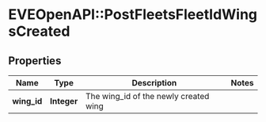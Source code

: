 # EVEOpenAPI::PostFleetsFleetIdWingsCreated

## Properties
Name | Type | Description | Notes
------------ | ------------- | ------------- | -------------
**wing_id** | **Integer** | The wing_id of the newly created wing | 


